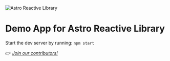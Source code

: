 ![Astro Reactive Library](https://user-images.githubusercontent.com/4262489/193419437-6e437743-47bf-482b-8f7e-de3c7f5285f8.png)

# Demo App for Astro Reactive Library

Start the dev server by running: `npm start`

👉 _[Join our contributors!](https://github.com/astro-reactive/astro-reactive/blob/main/CONTRIBUTING.md)_

